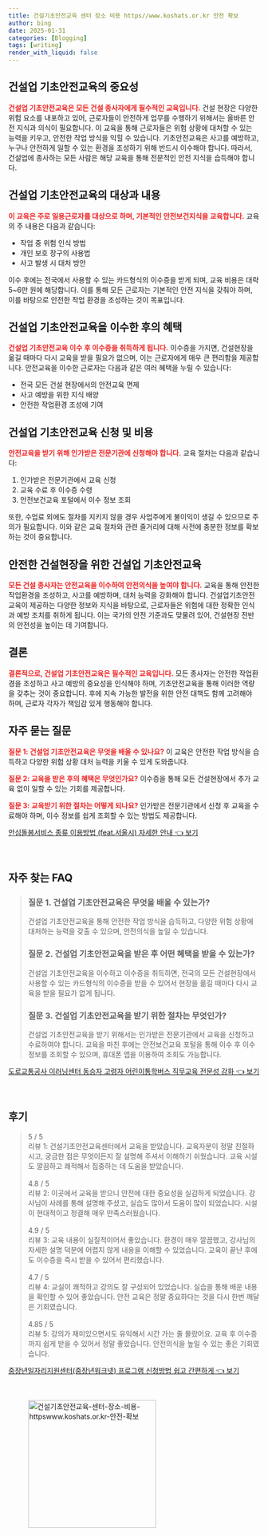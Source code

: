 ```yaml
---
title: 건설기초안전교육 센터 장소 비용 https//www.koshats.or.kr 안전 확보
author: bing
date: 2025-01-31
categories: [Blogging]
tags: [writing]
render_with_liquid: false
---
```



<h2 id='건설업기초안전교육의중요성'>건설업 기초안전교육의 중요성</h2>

<p><b><span style="color: #ee2323;">건설업 기초안전교육은 모든 건설 종사자에게 필수적인 교육입니다.</span></b> 건설 현장은 다양한 위험 요소를 내포하고 있어, 근로자들이 안전하게 업무를 수행하기 위해서는 올바른 안전 지식과 의식이 필요합니다. 이 교육을 통해 근로자들은 위험 상황에 대처할 수 있는 능력을 키우고, 안전한 작업 방식을 익힐 수 있습니다. 기초안전교육은 사고를 예방하고, 누구나 안전하게 일할 수 있는 환경을 조성하기 위해 반드시 이수해야 합니다. 따라서, 건설업에 종사하는 모든 사람은 해당 교육을 통해 전문적인 안전 지식을 습득해야 합니다.</p>

<h2 id='교육의대상및내용'>건설업 기초안전교육의 대상과 내용</h2>

<p><b><span style="color: #ee2323;">이 교육은 주로 일용근로자를 대상으로 하며, 기본적인 안전보건지식을 교육합니다.</span></b> 교육의 주 내용은 다음과 같습니다:</p>

<ul>
    <li>작업 중 위험 인식 방법</li>
    <li>개인 보호 장구의 사용법</li>
    <li>사고 발생 시 대처 방안</li>
</ul>

<p>이수 후에는 전국에서 사용할 수 있는 카드형식의 이수증을 받게 되며, 교육 비용은 대략 5~6만 원에 해당합니다. 이를 통해 모든 근로자는 기본적인 안전 지식을 갖춰야 하며, 이를 바탕으로 안전한 작업 환경을 조성하는 것이 목표입니다.</p>

<h2 id='혜택및이수증'>건설업 기초안전교육을 이수한 후의 혜택</h2>

<p><b><span style="color: #ee2323;">건설업 기초안전교육 이수 후 이수증을 취득하게 됩니다.</span></b> 이수증을 가지면, 건설현장을 옮길 때마다 다시 교육을 받을 필요가 없으며, 이는 근로자에게 매우 큰 편리함을 제공합니다. 안전교육을 이수한 근로자는 다음과 같은 여러 혜택을 누릴 수 있습니다:</p>

<ul>
    <li>전국 모든 건설 현장에서의 안전교육 면제</li>
    <li>사고 예방을 위한 지식 배양</li>
    <li>안전한 작업환경 조성에 기여</li>
</ul>

<h2 id='교육신청및비용'>건설업 기초안전교육 신청 및 비용</h2>

<p><b><span style="color: #ee2323;">안전교육을 받기 위해 인가받은 전문기관에 신청해야 합니다.</span></b> 교육 절차는 다음과 같습니다:</p>

<ol>
    <li>인가받은 전문기관에서 교육 신청</li>
    <li>교육 수료 후 이수증 수령</li>
    <li>안전보건교육 포털에서 이수 정보 조회</li>
</ol>

<p>또한, 수업료 외에도 절차를 지키지 않을 경우 사업주에게 불이익이 생길 수 있으므로 주의가 필요합니다. 이와 같은 교육 절차와 관련 줄거리에 대해 사전에 충분한 정보를 확보하는 것이 중요합니다.</p>

<h2 id='안전한건설현장을위한교육'>안전한 건설현장을 위한 건설업 기초안전교육</h2>

<p><b><span style="color: #ee2323;">모든 건설 종사자는 안전교육을 이수하여 안전의식을 높여야 합니다.</span></b> 교육을 통해 안전한 작업환경을 조성하고, 사고를 예방하며, 대처 능력을 강화해야 합니다. 건설업기초안전교육이 제공하는 다양한 정보와 지식을 바탕으로, 근로자들은 위험에 대한 정확한 인식과 예방 조치를 취하게 됩니다. 이는 국가의 안전 기준과도 맞물려 있어, 건설현장 전반의 안전성을 높이는 데 기여합니다.</p>

<h2 id='결론'>결론</h2>

<p><b><span style="color: #ee2323;">결론적으로, 건설업 기초안전교육은 필수적인 교육입니다.</span></b> 모든 종사자는 안전한 작업환경을 조성하고 사고 예방의 중요성을 인식해야 하며, 기초안전교육을 통해 이러한 역량을 갖추는 것이 중요합니다. 후에 지속 가능한 발전을 위한 안전 대책도 함께 고려해야 하며, 근로자 각자가 책임감 있게 행동해야 합니다.</p>

<h2 id='자주묻는질문'>자주 묻는 질문</h2>

<p><b><span style="color: #ee2323;">질문 1: 건설업 기초안전교육은 무엇을 배울 수 있나요?</span></b> 이 교육은 안전한 작업 방식을 습득하고 다양한 위험 상황 대처 능력을 키울 수 있게 도와줍니다.</p>

<p><b><span style="color: #ee2323;">질문 2: 교육을 받은 후의 혜택은 무엇인가요?</span></b> 이수증을 통해 모든 건설현장에서 추가 교육 없이 일할 수 있는 기회를 제공합니다.</p>

<p><b><span style="color: #ee2323;">질문 3: 교육받기 위한 절차는 어떻게 되나요?</span></b> 인가받은 전문기관에서 신청 후 교육을 수료해야 하며, 이수 정보를 쉽게 조회할 수 있는 방법도 제공합니다.</p>


<p><a class="click-button" title="안심돌봄서비스 종류 이용방법 (feat.서울시) 자세한 안내" href="https://yellowplanner.github.io/posts/%EC%95%88%EC%8B%AC%EB%8F%8C%EB%B4%84%EC%84%9C%EB%B9%84%EC%8A%A4-%EC%A2%85%EB%A5%98-%EC%9D%B4%EC%9A%A9%EB%B0%A9%EB%B2%95-(feat.%EC%84%9C%EC%9A%B8%EC%8B%9C)-%EC%9E%90%EC%84%B8%ED%95%9C-%EC%95%88%EB%82%B4/" rel="dofollow">안심돌봄서비스 종류 이용방법 (feat.서울시) 자세한 안내 👈 보기</a></p><br>
<h2 id='자주_찾는_FAQ'>자주 찾는 FAQ</h2>
<div itemscope="" itemtype="https://schema.org/FAQPage"> 
<blockquote> 
<div itemscope="" itemprop="mainEntity" itemtype="https://schema.org/Question"> 
<h3 itemprop="name">질문 1. 건설업 기초안전교육은 무엇을 배울 수 있는가?</h3> 
<div itemscope="" itemprop="acceptedAnswer" itemtype="https://schema.org/Answer"> 
<span itemprop="text"> 
<p>건설업 기초안전교육을 통해 안전한 작업 방식을 습득하고, 다양한 위험 상황에 대처하는 능력을 갖출 수 있으며, 안전의식을 높일 수 있습니다.</p> 
</span> 
</div> 
</div> 

<div itemscope="" itemprop="mainEntity" itemtype="https://schema.org/Question"> 
<h3 itemprop="name">질문 2. 건설업 기초안전교육을 받은 후 어떤 혜택을 받을 수 있는가?</h3> 
<div itemscope="" itemprop="acceptedAnswer" itemtype="https://schema.org/Answer"> 
<span itemprop="text"> 
<p>건설업 기초안전교육을 이수하고 이수증을 취득하면, 전국의 모든 건설현장에서 사용할 수 있는 카드형식의 이수증을 받을 수 있어서 현장을 옮길 때마다 다시 교육을 받을 필요가 없게 됩니다.</p> 
</span> 
</div> 
</div> 

<div itemscope="" itemprop="mainEntity" itemtype="https://schema.org/Question"> 
<h3 itemprop="name">질문 3. 건설업 기초안전교육을 받기 위한 절차는 무엇인가?</h3> 
<div itemscope="" itemprop="acceptedAnswer" itemtype="https://schema.org/Answer"> 
<span itemprop="text"> 
<p>건설업 기초안전교육을 받기 위해서는 인가받은 전문기관에서 교육을 신청하고 수료하여야 합니다. 교육을 마친 후에는 안전보건교육 포털을 통해 이수 후 이수 정보를 조회할 수 있으며, 휴대폰 앱을 이용하여 조회도 가능합니다.</p> 
</span> 
</div> 
</div> 
</blockquote> 
</div>
<p><a class="click-button" title="도로교통공사 이러닝센터 동승자 고령자 어린이통학버스 직무교육 전문성 강화" href="https://yellowplanner.github.io/posts/%EB%8F%84%EB%A1%9C%EA%B5%90%ED%86%B5%EA%B3%B5%EC%82%AC-%EC%9D%B4%EB%9F%AC%EB%8B%9D%EC%84%BC%ED%84%B0-%EB%8F%99%EC%8A%B9%EC%9E%90-%EA%B3%A0%EB%A0%B9%EC%9E%90-%EC%96%B4%EB%A6%B0%EC%9D%B4%ED%86%B5%ED%95%99%EB%B2%84%EC%8A%A4-%EC%A7%81%EB%AC%B4%EA%B5%90%EC%9C%A1-%EC%A0%84%EB%AC%B8%EC%84%B1-%EA%B0%95%ED%99%94/" rel="dofollow">도로교통공사 이러닝센터 동승자 고령자 어린이통학버스 직무교육 전문성 강화 👈 보기</a></p><br>
<h2 id='후기'>후기</h2>
<div itemscope itemtype="https://schema.org/Product">
  <blockquote>
  <div itemprop="review" itemscope itemtype="https://schema.org/Review">
      <div itemprop="reviewRating" itemscope itemtype="https://schema.org/Rating"> <span itemprop="ratingValue">5</span> / <span itemprop="bestRating">5</span> </div>
      <span itemprop="reviewBody">리뷰 1: 건설기초안전교육센터에서 교육을 받았습니다. 교육자분이 정말 친절하시고, 궁금한 점은 무엇이든지 잘 설명해 주셔서 이해하기 쉬웠습니다. 교육 시설도 깔끔하고 쾌적해서 집중하는 데 도움을 받았습니다.</span>
  </div>
  <br>
  <div itemprop="review" itemscope itemtype="https://schema.org/Review">
      <div itemprop="reviewRating" itemscope itemtype="https://schema.org/Rating"> <span itemprop="ratingValue">4.8</span> / <span itemprop="bestRating">5</span> </div>
      <span itemprop="reviewBody">리뷰 2: 이곳에서 교육을 받으니 안전에 대한 중요성을 실감하게 되었습니다. 강사님이 사례를 통해 설명해 주셨고, 실습도 많아서 도움이 많이 되었습니다. 시설이 현대적이고 청결해 매우 만족스러웠습니다.</span>
  </div>
  <br>
  <div itemprop="review" itemscope itemtype="https://schema.org/Review">
      <div itemprop="reviewRating" itemscope itemtype="https://schema.org/Rating"> <span itemprop="ratingValue">4.9</span> / <span itemprop="bestRating">5</span> </div>
      <span itemprop="reviewBody">리뷰 3: 교육 내용이 실질적이어서 좋았습니다. 환경이 매우 깔끔했고, 강사님의 자세한 설명 덕분에 어렵지 않게 내용을 이해할 수 있었습니다. 교육이 끝난 후에도 이수증을 즉시 받을 수 있어서 편리했습니다.</span>
  </div>
  <br>
  <div itemprop="review" itemscope itemtype="https://schema.org/Review">
      <div itemprop="reviewRating" itemscope itemtype="https://schema.org/Rating"> <span itemprop="ratingValue">4.7</span> / <span itemprop="bestRating">5</span> </div>
      <span itemprop="reviewBody">리뷰 4: 교실이 쾌적하고 강의도 잘 구성되어 있었습니다. 실습을 통해 배운 내용을 확인할 수 있어 좋았습니다. 안전 교육은 정말 중요하다는 것을 다시 한번 깨달은 기회였습니다.</span>
  </div>
  <br>
  <div itemprop="review" itemscope itemtype="https://schema.org/Review">
      <div itemprop="reviewRating" itemscope itemtype="https://schema.org/Rating"> <span itemprop="ratingValue">4.85</span> / <span itemprop="bestRating">5</span> </div>
      <span itemprop="reviewBody">리뷰 5: 강의가 재미있으면서도 유익해서 시간 가는 줄 몰랐어요. 교육 후 이수증까지 쉽게 받을 수 있어서 정말 좋았습니다. 안전의식을 높일 수 있는 좋은 기회였습니다.</span>
  </div>
  </blockquote>
</div>
<p><a class="click-button" title="중장년일자리지원센터(중장년워크넷) 프로그램 신청방법 쉽고 간편하게" href="https://yellowplanner.github.io/posts/%EC%A4%91%EC%9E%A5%EB%85%84%EC%9D%BC%EC%9E%90%EB%A6%AC%EC%A7%80%EC%9B%90%EC%84%BC%ED%84%B0(%EC%A4%91%EC%9E%A5%EB%85%84%EC%9B%8C%ED%81%AC%EB%84%B7)-%ED%94%84%EB%A1%9C%EA%B7%B8%EB%9E%A8-%EC%8B%A0%EC%B2%AD%EB%B0%A9%EB%B2%95-%EC%89%BD%EA%B3%A0-%EA%B0%84%ED%8E%B8%ED%95%98%EA%B2%8C/" rel="dofollow">중장년일자리지원센터(중장년워크넷) 프로그램 신청방법 쉽고 간편하게 👈 보기</a></p><br>
<figure class="image"><img src="https://yellowplanner.github.io/assets/img/thumbnail/건설기초안전교육-센터-장소-비용-httpswww.koshats.or.kr-안전-확보.webp" alt="건설기초안전교육-센터-장소-비용-httpswww.koshats.or.kr-안전-확보" width="256" height="256"></figure>